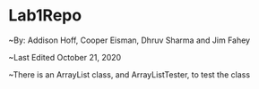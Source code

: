 # Lab1Repo
~By: Addison Hoff, Cooper Eisman, Dhruv Sharma and Jim Fahey

~Last Edited October 21, 2020

~There is an ArrayList class, and ArrayListTester, to test the class